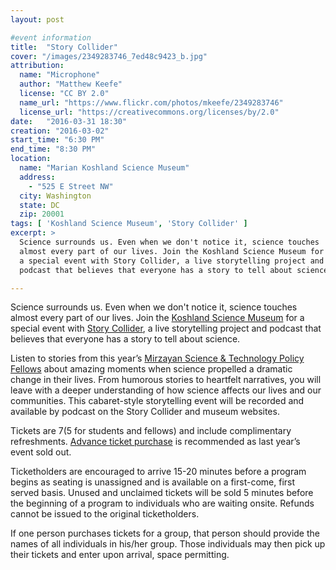 ```yaml
---
layout: post

#event information
title:  "Story Collider"
cover: "/images/2349283746_7ed48c9423_b.jpg"
attribution:
  name: "Microphone"
  author: "Matthew Keefe"
  license: "CC BY 2.0"
  name_url: "https://www.flickr.com/photos/mkeefe/2349283746"
  license_url: "https://creativecommons.org/licenses/by/2.0"
date:   "2016-03-31 18:30"
creation: "2016-03-02"
start_time: "6:30 PM"
end_time: "8:30 PM"
location:
  name: "Marian Koshland Science Museum"
  address:
    - "525 E Street NW"
  city: Washington
  state: DC
  zip: 20001
tags: [ 'Koshland Science Museum', 'Story Collider' ]
excerpt: >
  Science surrounds us. Even when we don't notice it, science touches
  almost every part of our lives. Join the Koshland Science Museum for
  a special event with Story Collider, a live storytelling project and
  podcast that believes that everyone has a story to tell about science.

---
```


Science surrounds us. Even when we don't notice it, science touches
almost every part of our lives. Join the
[Koshland Science Museum](https://www.koshland-science-museum.org/)
for a special event with [Story Collider](http://www.storycollider.org/),
a live storytelling project and podcast that believes that everyone has
a story to tell about science.

Listen to stories from this year’s [Mirzayan Science & Technology
Policy Fellows](http://sites.nationalacademies.org/pga/policyfellows/)
about amazing moments when science propelled a
dramatic change in their lives. From humorous stories to heartfelt
narratives, you will leave with a deeper understanding of how science
affects our lives and our communities. This cabaret-style storytelling
event will be recorded and available by podcast on the Story Collider
and museum websites.

Tickets are $7 ($5 for students and fellows) and include complimentary
refreshments.
[Advance ticket purchase](https://www.eventbrite.com/e/story-collider-tickets-19933978065)
is recommended as last year’s event sold out.

Ticketholders are encouraged to arrive 15-20 minutes before a program
begins as seating is unassigned and is available on a first-come,
first served basis. Unused and unclaimed tickets will be sold
5 minutes before the beginning of a program to individuals who are
waiting onsite. Refunds cannot be issued to the original ticketholders.
 
If one person purchases tickets for a group, that person should
provide the names of all individuals in his/her group. Those
individuals may then pick up their tickets and enter upon arrival,
space permitting.

